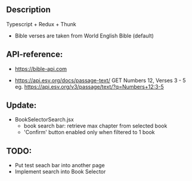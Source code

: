 ## Description
Typescript + Redux + Thunk

- Bible verses are taken from World English Bible (default)

## API-reference:
- https://bible-api.com

- https://api.esv.org/docs/passage-text/
GET Numbers 12, Verses 3 - 5
eg. https://api.esv.org/v3/passage/text/?q=Numbers+12:3-5

## Update:
- BookSelectorSearch.jsx 
  - book search bar: retrieve max chapter from selected book
  - 'Confirm' button enabled only when filtered to 1 book

## TODO:
- Put test seach bar into another page
- Implement search into Book Selector